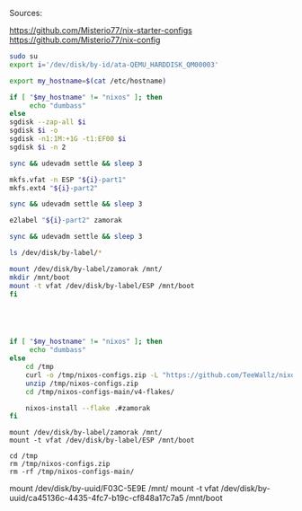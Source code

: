 Sources:

https://github.com/Misterio77/nix-starter-configs
https://github.com/Misterio77/nix-config



```bash
sudo su
export i='/dev/disk/by-id/ata-QEMU_HARDDISK_QM00003'

export my_hostname=$(cat /etc/hostname)

if [ "$my_hostname" != "nixos" ]; then
     echo "dumbass"
else
sgdisk --zap-all $i
sgdisk $i -o
sgdisk -n1:1M:+1G -t1:EF00 $i
sgdisk $i -n 2

sync && udevadm settle && sleep 3

mkfs.vfat -n ESP "${i}-part1"
mkfs.ext4 "${i}-part2"

sync && udevadm settle && sleep 3

e2label "${i}-part2" zamorak

sync && udevadm settle && sleep 3

ls /dev/disk/by-label/*

mount /dev/disk/by-label/zamorak /mnt/
mkdir /mnt/boot
mount -t vfat /dev/disk/by-label/ESP /mnt/boot
fi





if [ "$my_hostname" != "nixos" ]; then
     echo "dumbass"
else
    cd /tmp
    curl -o /tmp/nixos-configs.zip -L "https://github.com/TeeWallz/nixos-configs/archive/refs/heads/main.zip"
    unzip /tmp/nixos-configs.zip
    cd /tmp/nixos-configs-main/v4-flakes/

    nixos-install --flake .#zamorak
fi

```


```
mount /dev/disk/by-label/zamorak /mnt/
mount -t vfat /dev/disk/by-label/ESP /mnt/boot

```

```
cd /tmp
rm /tmp/nixos-configs.zip
rm -rf /tmp/nixos-configs-main/
```



mount /dev/disk/by-uuid/F03C-5E9E /mnt/
mount -t vfat /dev/disk/by-uuid/ca45136c-4435-4fc7-b19c-cf848a17c7a5 /mnt/boot



